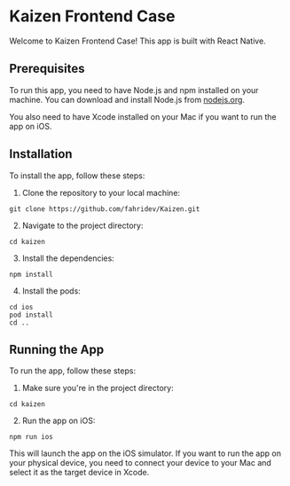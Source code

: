 # Kaizen Frontend Case

Welcome to Kaizen Frontend Case! This app is built with React Native.

## Prerequisites

To run this app, you need to have Node.js and npm installed on your machine. You can download and install Node.js from [nodejs.org](https://nodejs.org).

You also need to have Xcode installed on your Mac if you want to run the app on iOS.

## Installation

To install the app, follow these steps:

1. Clone the repository to your local machine:
```
git clone https://github.com/fahridev/Kaizen.git
```

2. Navigate to the project directory:
```
cd kaizen
```

3. Install the dependencies:
```
npm install
```

4. Install the pods:
```
cd ios
pod install
cd ..
```

## Running the App

To run the app, follow these steps:

1. Make sure you're in the project directory:
```
cd kaizen
```

2. Run the app on iOS:
```
npm run ios
```

This will launch the app on the iOS simulator. If you want to run the app on your physical device, you need to connect your device to your Mac and select it as the target device in Xcode.

